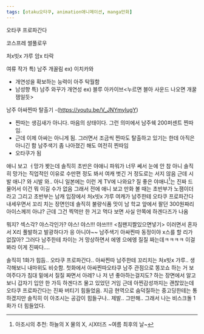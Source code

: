 ```yaml
---
tags: [otaku오타쿠, animation애니메이션, manga만화]
---
```


오타쿠 프로파간다

코스프레 썰풀로우

처x빗x 갸루 암x 타락

여류 작가 특) 남주 개꼴림 ex) 이치카와
- 개연성을 확보하는 능력이 아주 탁월함
- 남성향 특) 남주 와꾸가 개연성 ex) 블루 아카이브<누르면 블아 사운드 나오면 개꿀잼일듯>

남주 아싸찐따 탈출기 -(https://youtu.be/V_JNYmyIugY)
- 찐따는 생김새가 아니다. 마음의 상태이다. 그런 의미에서 남주쉑 200퍼센트 찐따임. 
- 근데 이제 아싸는 아니게 됨. 그러면서 조금씩 찐따도 탈출하고 있기는 한데 아직은 아니긴 함 남주색기 좀 나아졌긴 해도 여전히 찐따임 
- 오타쿠가 됨

애니 보고 ㅓ망가 봣는데 
솔직히 초반은 야애니 파워가 너무 쎄서 눈에 안 참
아니 솔직히 망가는 직업적인 이유로 수만편 정도 봐서 여캐 벗긴 거 정도로는 서지 않음
근데 시발 애니? 와 시발 와.. 아니 일본에는 이런 게 TV에 나와요?
질 좋은 야애니[^1]는 진짜 드물어서 이건 뭐 이길 수가 없음
그래서 전에 애니 보고 만화 볼 때는 초반부가 노잼이더라고
그리고 초반부는 남캐 입장에서 처x빗x 갸루 여캐가 남주한테 오타쿠 프로파간다 내세우면서 꼬리 치는 장면인데 솔직히 불량식품 맛이 남 학교 앞에서 팔던 300원짜리 아이스께끼 아냐?
근데 그건 찍먹만 한 거고 먹다 보면 사실 안쪽에 하겐다즈가 나옴

뭐지? 섹스각? 야스각인가? 야스! 야스!!! 야쓰!!!!
<침팬지짤있으면넣기>
이러면서 혼자서 X리 풀발하고 발광하다가 응 아니야~~ 남주색기 아싸찐따 동정이야 x스를 할 리가 없잖아?
그러다 남주한테 차이는 거 망상하면서 에엥 으에엥 질질 짜는데ㅋㅋㅋㅋ
이걸 봐라 이게 진짜다.... 

솔직히 1화가 힘듬.. 오타쿠 프로파간다.. 아싸찐따 남주한테 꼬리치는 처x빗x 갸루.. 
생각해보니 내마위도 비슷함. 첫화에서 아싸찐따오타쿠 남주 관점으로 똥꼬쇼 하는 거 보여주다가 침대 밑에서 질질 짜면서 아레? 나 저 년 좋아하는걸지도? 하는 장면에서 알고 보니 갑자기 입안 한 가득 하겐다즈 물고 있었던 거임
근데 아찐감성까지는 괜찮았는데 오타쿠 프로파간다는 진짜 버티기 힘들었음. 지금 현역으로 숨덕질하는 중고딩한테는 통하겠지만 솔직히 이 아조시는 공감이 힘들구나.. 제발.. 그만해.. 
그래서 나는 비스크돌 1화가 더 힘들었다.

[^1]: 아조시의 추천: 하늘의 X 물의 X, 시X터즈 ~여름 최후의 날~